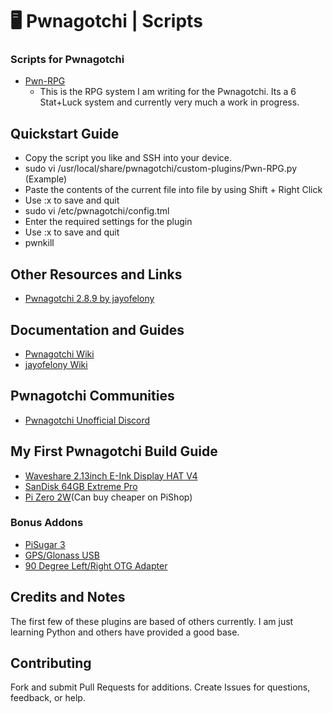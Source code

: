 # 🖥  Pwnagotchi | Scripts

### Scripts for Pwnagotchi
* [Pwn-RPG](https://github.com/TheDroidYourLookingFor/Pwn-Plugins/tree/main/Pwn-RPG)
  * This is the RPG system I am writing for the Pwnagotchi. Its a 6 Stat+Luck system and currently very much a work in progress.

## Quickstart Guide
* Copy the script you like and SSH into your device.
* sudo vi /usr/local/share/pwnagotchi/custom-plugins/Pwn-RPG.py  (Example)
* Paste the contents of the current file into file by using Shift + Right Click
* Use :x to save and quit
* sudo vi /etc/pwnagotchi/config.tml
* Enter the required settings for the plugin
* Use :x to save and quit
* pwnkill

## Other Resources and Links
* [Pwnagotchi 2.8.9 by jayofelony](https://github.com/jayofelony/pwnagotchi)

## Documentation and Guides
* [Pwnagotchi Wiki](https://pwnagotchi.org/)
* [jayofelony Wiki](https://github.com/jayofelony/pwnagotchi/wiki)

## Pwnagotchi Communities
* [Pwnagotchi Unofficial Discord](https://discord.gg/PgaU3Vp)

## My First Pwnagotchi Build Guide
* [Waveshare 2.13inch E-Ink Display HAT V4](https://www.amazon.com/gp/product/B07Z1WYRQH/)
* [SanDisk 64GB Extreme Pro](https://www.amazon.com/dp/B09X7BYSFG)
* [Pi Zero 2W](https://www.amazon.com/Raspberry-Pre-Soldered-Quad-Core-Cortex-A53-Bluetooth/dp/B09LTDQY2Z)(Can buy cheaper on PiShop)

### Bonus Addons
* [PiSugar 3](https://www.amazon.com/gp/product/B09MJ8SCGD)
* [GPS/Glonass USB](https://www.amazon.com/dp/B01MTU9KTF)
* [90 Degree Left/Right OTG Adapter](https://www.amazon.com/dp/B0CGPSMPCW)

## Credits and Notes

 The first few of these plugins are based of others currently. I am just learning Python and others have provided a good base.

## Contributing

Fork and submit Pull Requests for additions. Create Issues
for questions, feedback, or help.

